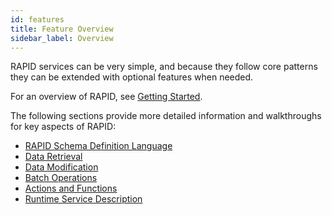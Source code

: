 ```yaml
---
id: features
title: Feature Overview
sidebar_label: Overview
---
```


RAPID services can be very simple,
and because they follow core patterns they can be extended with optional features when needed.

For an overview of RAPID, see [Getting Started](../rapid-pro.md).

The following sections provide more detailed information and walkthroughs for key aspects of RAPID:

- [RAPID Schema Definition Language](../rsdl/rapid-rsdl-intro.md)
- [Data Retrieval](../rapid-pro-read.md)
- [Data Modification](../rapid-pro-data_modification.md)
- [Batch Operations](./rapid-pro-batch.md)
- [Actions and Functions](../rapid-pro-operations.md)
- [Runtime Service Description](./rapid-pro-resource_description.md)

<!--
-   [Asynchronous Requests](./rapid-pro-asynchronous_requests.md)
-   [Delta Queries](./rapid-pro-delta_queries.md)
-   [Delta Updates](./rapid-pro-delta_updates.md)
-   [Aggregation Extensions](./rapid-pro-aggregation_extensions.md)
-->
